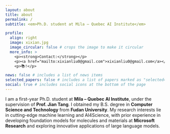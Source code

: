 ```yaml
---
layout: about
title: about
permalink: /
subtitle: <em>Ph.D. student at Mila – Quebec AI Institute</em>

profile:
  align: right
  image: xixian.jpg
  image_circular: false # crops the image to make it circular
  more_info: >
    <p><strong>Contact:</strong></p>
    <p><a href="mailto:xixianliu0@gmail.com">xixianliu0@gmail.com</a></p>
    <p>📚!</p>

news: false # includes a list of news items
selected_papers: false # includes a list of papers marked as "selected={true}"
social: true # includes social icons at the bottom of the page
---
```


I am a first-year Ph.D. student at **Mila – Quebec AI Institute**, under the supervision of **Prof. Jian Tang**. I obtained my B.S. degree in **Computer Science and Technology** from **Fudan University**. My research interests lie in cutting-edge machine learning and AI4Science, with prior experience in developing foundation models for molecules and materials at **Microsoft Research** and exploring innovative applications of large language models.